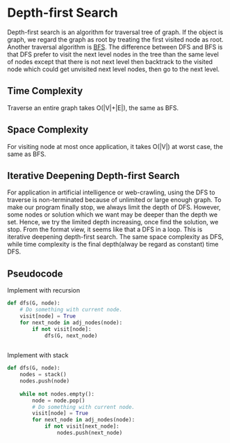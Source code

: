 # Depth-first Search

Depth-first search is an algorithm for traversal tree of graph. If the object is graph, we regard the graph as root by treating the first visited node as root. Another traversal algorithm is [BFS](https://github.com/Dimen61/leetcode/tree/Combination/python_solution/BreadthFirstSearch). The difference between DFS and BFS is that DFS prefer to visit the next level  nodes in the tree than the same level of nodes except that there is not next level then backtrack to the visited node which could get unvisited next level nodes, then go to the next level.

## Time Complexity
Traverse an entire graph takes O(|V|+|E|), the same as BFS.

## Space Complexity
For visiting node at most once application, it takes O(|V|) at worst case, the same as BFS.

## Iterative Deepening Depth-first Search
For application in artificial intelligence or web-crawling, using the DFS to traverse is non-terminated because of unlimited or large enough graph. To make our program finally stop, we always limit the depth of DFS. However, some nodes or solution which we want may be deeper than the depth we set. Hence, we try the limited depth increasing, once find the solution, we stop. From the format view, it seems like that a DFS in a loop. This is iterative deepening depth-first search. The same space complexity as DFS, while time complexity is the final depth(alway be regard as constant) time DFS.

## Pseudocode
Implement with recursion


```python
def dfs(G, node):
    # Do something with current node.
	visit[node] = True
    for next_node in adj_nodes(node):
        if not visit[node]:
            dfs(G, next_node)
    
```

Implement with stack

```python
def dfs(G, node):
	nodes = stack()
	nodes.push(node)
    
	while not nodes.empty():
        node = node.pop()
        # Do something with current node.
        visit[node] = True
        for next_node in adj_nodes(node):
            if not visit[next_node]:
                nodes.push(next_node)
```
